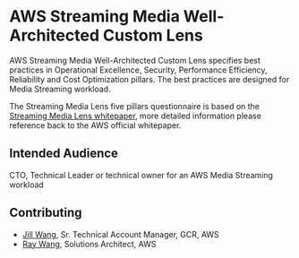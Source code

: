 # AWS Streaming Media Well-Architected Custom Lens

AWS Streaming Media Well-Architected Custom Lens specifies best practices in Operational Excellence, Security, Performance Efficiency, Reliability and Cost Optimization pillars. The best practices are designed for Media Streaming workload. 

The Streaming Media Lens five pillars questionnaire is based on the  [Streaming Media Lens whitepaper](https://docs.aws.amazon.com/wellarchitected/latest/streaming-media-lens/streaming-media-lens.html), more detailed information please reference back to the AWS official whitepaper.

## Intended Audience

CTO, Technical Leader or technical owner for an AWS Media Streaming workload

## Contributing
- [Jill Wang](mailto:jiwanwg@amazon.com), Sr. Technical Account Manager, GCR, AWS
- [Ray Wang](mailto:hsiawang@amazon.com), Solutions Architect, AWS
